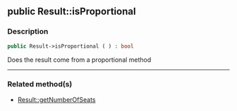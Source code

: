 ## public Result::isProportional

### Description    

```php
public Result->isProportional ( ) : bool
```

Does the result come from a proportional method
    
---------------------------------------

### Related method(s)      

* [Result::getNumberOfSeats](../Result%20Class/public%20Result--getNumberOfSeats.md)    
